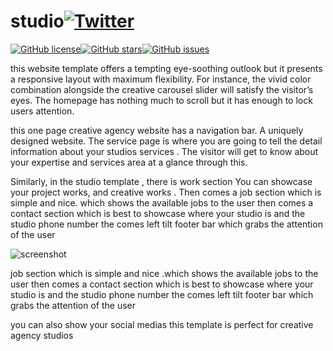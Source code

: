 # studio[![Twitter](https://img.shields.io/twitter/url?style=social&url=https%3A%2F%2Fgithub.com%2FAlok-joseph%2Fstudio)](https://twitter.com/intent/tweet?text=Wow:&url=https%3A%2F%2Fgithub.com%2FAlok-joseph%2Fstudio)
[![GitHub license](https://img.shields.io/github/license/Alok-joseph/studio)](https://github.com/Alok-joseph/studio/blob/master/LICENSE.md)[![GitHub stars](https://img.shields.io/github/stars/Alok-joseph/studio)](https://github.com/Alok-joseph/studio/stargazers)[![GitHub issues](https://img.shields.io/github/issues/Alok-joseph/studio)](https://github.com/Alok-joseph/studio/issues)


this website template offers a tempting eye-soothing outlook but it presents a responsive layout with maximum flexibility. For instance, the vivid color combination alongside the creative carousel slider will satisfy the visitor’s eyes. The homepage has nothing much to scroll but it has enough to lock users attention. 

this one page creative agency website has a navigation bar. A uniquely designed website. The service page is where you are going to tell the detail information about your studios services . The visitor will get to know about your expertise and services area at a glance through this.


Similarly, in the studio template , there is work section You can showcase your project works, and creative works . Then comes a job section which is simple and nice. which shows the available jobs to the user then comes a contact section which is best to showcase where your studio is and the studio phone number the comes left tilt footer bar which grabs the attention of the user


![screenshot](https://user-images.githubusercontent.com/98444143/163546275-5e52fcad-00a6-42a8-8c33-f995c91bfd61.png)

job section which is simple and nice .which shows the available jobs to the user then comes a contact section which is best to showcase where your studio is and the studio phone number the comes left tilt footer bar which grabs the attention of the user

you can also show your social medias this template is perfect for creative agency studios
